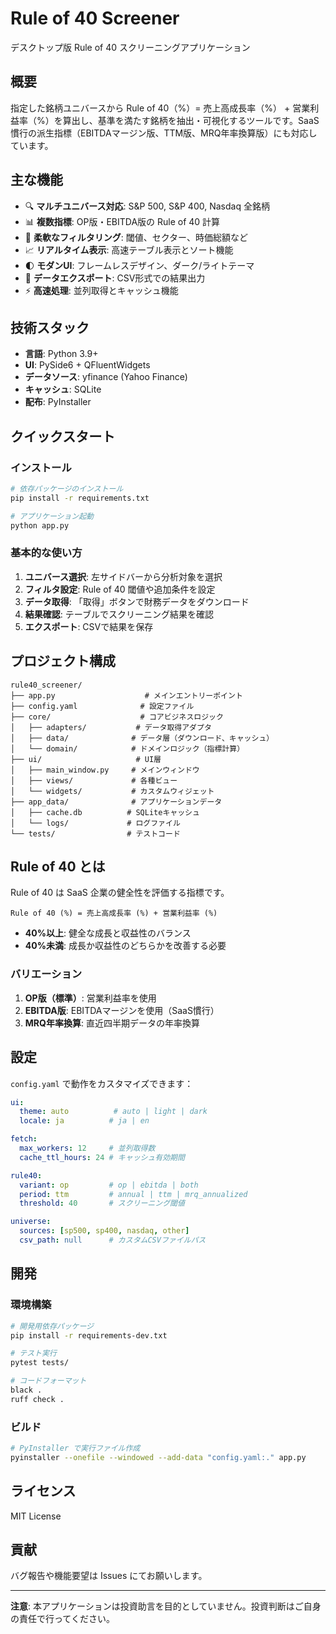 # Rule of 40 Screener

デスクトップ版 Rule of 40 スクリーニングアプリケーション

## 概要

指定した銘柄ユニバースから Rule of 40（%）= 売上高成長率（%） + 営業利益率（%）を算出し、基準を満たす銘柄を抽出・可視化するツールです。SaaS慣行の派生指標（EBITDAマージン版、TTM版、MRQ年率換算版）にも対応しています。

## 主な機能

- 🔍 **マルチユニバース対応**: S&P 500, S&P 400, Nasdaq 全銘柄
- 📊 **複数指標**: OP版・EBITDA版の Rule of 40 計算
- 🎯 **柔軟なフィルタリング**: 閾値、セクター、時価総額など
- 📈 **リアルタイム表示**: 高速テーブル表示とソート機能
- 🌓 **モダンUI**: フレームレスデザイン、ダーク/ライトテーマ
- 💾 **データエクスポート**: CSV形式での結果出力
- ⚡ **高速処理**: 並列取得とキャッシュ機能

## 技術スタック

- **言語**: Python 3.9+
- **UI**: PySide6 + QFluentWidgets
- **データソース**: yfinance (Yahoo Finance)
- **キャッシュ**: SQLite
- **配布**: PyInstaller

## クイックスタート

### インストール

```bash
# 依存パッケージのインストール
pip install -r requirements.txt

# アプリケーション起動
python app.py
```

### 基本的な使い方

1. **ユニバース選択**: 左サイドバーから分析対象を選択
2. **フィルタ設定**: Rule of 40 閾値や追加条件を設定
3. **データ取得**: 「取得」ボタンで財務データをダウンロード
4. **結果確認**: テーブルでスクリーニング結果を確認
5. **エクスポート**: CSVで結果を保存

## プロジェクト構成

```
rule40_screener/
├── app.py                    # メインエントリーポイント
├── config.yaml              # 設定ファイル
├── core/                    # コアビジネスロジック
│   ├── adapters/           # データ取得アダプタ
│   ├── data/              # データ層（ダウンロード、キャッシュ）
│   └── domain/            # ドメインロジック（指標計算）
├── ui/                     # UI層
│   ├── main_window.py     # メインウィンドウ
│   ├── views/             # 各種ビュー
│   └── widgets/           # カスタムウィジェット
├── app_data/              # アプリケーションデータ
│   ├── cache.db          # SQLiteキャッシュ
│   └── logs/             # ログファイル
└── tests/                # テストコード
```

## Rule of 40 とは

Rule of 40 は SaaS 企業の健全性を評価する指標です。

```
Rule of 40 (%) = 売上高成長率 (%) + 営業利益率 (%)
```

- **40%以上**: 健全な成長と収益性のバランス
- **40%未満**: 成長か収益性のどちらかを改善する必要

### バリエーション

1. **OP版（標準）**: 営業利益率を使用
2. **EBITDA版**: EBITDAマージンを使用（SaaS慣行）
3. **MRQ年率換算**: 直近四半期データの年率換算

## 設定

`config.yaml` で動作をカスタマイズできます：

```yaml
ui:
  theme: auto          # auto | light | dark
  locale: ja          # ja | en

fetch:
  max_workers: 12     # 並列取得数
  cache_ttl_hours: 24 # キャッシュ有効期間

rule40:
  variant: op         # op | ebitda | both
  period: ttm         # annual | ttm | mrq_annualized
  threshold: 40       # スクリーニング閾値

universe:
  sources: [sp500, sp400, nasdaq, other]
  csv_path: null      # カスタムCSVファイルパス
```

## 開発

### 環境構築

```bash
# 開発用依存パッケージ
pip install -r requirements-dev.txt

# テスト実行
pytest tests/

# コードフォーマット
black .
ruff check .
```

### ビルド

```bash
# PyInstaller で実行ファイル作成
pyinstaller --onefile --windowed --add-data "config.yaml:." app.py
```

## ライセンス

MIT License

## 貢献

バグ報告や機能要望は Issues にてお願いします。

---

**注意**: 本アプリケーションは投資助言を目的としていません。投資判断はご自身の責任で行ってください。